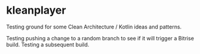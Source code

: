 # kleanplayer

Testing ground for some Clean Architecture / Kotlin ideas and patterns.

Testing pushing a change to a random branch to see if it will trigger a Bitrise build.
Testing a subsequent build.
